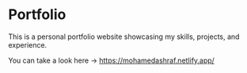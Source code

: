 # Portfolio
This is a personal portfolio website showcasing my skills, projects, and experience.

You can take a look here -> https://mohamedashraf.netlify.app/
